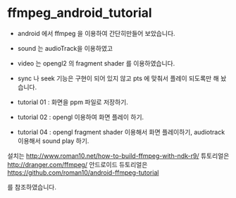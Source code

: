 # ffmpeg_android_tutorial

- android 에서  ffmpeg 을 이용하여 간단히만들어 보았습니다.
- sound 는 audioTrack을 이용하였고
- video 는 opengl2 의 fragment shader 를 이용하였습니다.

- sync 나 seek 기능은 구현이 되어 있지 않고 pts 에 맞춰서 플레이 되도록만 해 놨습니다.


- tutorial 01 : 화면을 ppm 파일로 저장하기.
- tutorial 02 : opengl 이용하여 화면 플레이 하기.
- tutorial 04 : opengl fragment shader 이용해서 화면 플레이하기, audiotrack 이용해서 sound play 하기.



설치는 http://www.roman10.net/how-to-build-ffmpeg-with-ndk-r9/
튜토리얼은 http://dranger.com/ffmpeg/
안드로이드 듀토리얼은 https://github.com/roman10/android-ffmpeg-tutorial

를 참조하였습니다.
